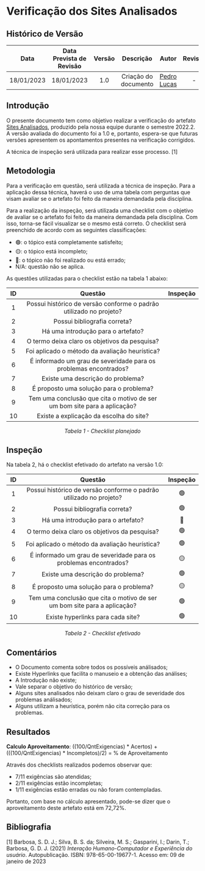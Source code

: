 # Verificação dos Sites Analisados
## <a>Histórico de Versão</a>
|    Data    | Data Prevista de Revisão | Versão |      Descrição       |                 Autor                  |                  Revisor                   |
| :--------: | :----------------------: | :----: | :------------------: | :------------------------------------: | :----------------------------------------: |
| 18/01/2023 |        18/01/2023        |  1.0   | Criação do documento | [Pedro Lucas](https://github.com/PedroLSF) | - |

## <a>Introdução</a>
O presente documento tem como objetivo realizar a verificação do artefato [Sites Analisados](../../Planejamento/SitesAnalisados.md), produzido pela nossa equipe durante o semestre 2022.2. A versão avaliada do documento foi a 1.0 e, portanto, espera-se que futuras versões apresentem os apontamentos presentes na verificação corrigidos.

A técnica de inspeção será utilizada para realizar esse processo. [1]

## <a>Metodologia</a>
Para a verificação em questão, será utilizada a técnica de inspeção. Para a aplicação dessa técnica, haverá o uso de uma tabela com perguntas que visam avaliar se o artefato foi feito da maneira demandada pela disciplina.

Para a realização da inspeção, será utilizada uma checklist com o objetivo de avaliar se o artefato foi feito da maneira demandada pela disciplina. Com isso, torna-se fácil visualizar se o mesmo está correto. O checklist será preenchido de acordo com as seguintes classificações:

* 🟢: o tópico está completamente satisfeito;
* 🟡: o tópico está incompleto;
* 🔴: o tópico não foi realizado ou está errado;
* N/A: questão não se aplica.

As questões utilizadas para o checklist estão na tabela 1 abaixo:

<center>

|  ID   |                              Questão                               | Inspeção |
| :---: | :----------------------------------------------------------------: | :------: |
|   1   | Possui histórico de versão conforme o padrão utilizado no projeto? |          |
|   2   |                    Possui bibliografia correta?                    |          |
|   3   |                 Há uma introdução para o artefato?                 |          |
|   4   |           O termo deixa claro os objetivos da pesquisa?            |          |
|   5   |            Foi aplicado o método da avaliação heurística?          |          |
|   6   | É informado um grau de severidade para os problemas encontrados?   |          |
|   7   |                 Existe uma descrição do problema?                  |          |
|   8   |               É proposto uma solução para o problema?              |          |
|   9   | Tem uma conclusão que cita o motivo de ser um bom site para a aplicação?   |          |
|  10   |               Existe a explicação da escolha do site?              |          |
  
*Tabela 1 - Checklist planejado*

</center>

## <a>Inspeção</a>

Na tabela 2, há o checklist efetivado do artefato na versão 1.0:

<center>


|  ID   |                              Questão                               | Inspeção |
| :---: | :----------------------------------------------------------------: | :------: |
|   1   | Possui histórico de versão conforme o padrão utilizado no projeto? |🟢|
|   2   |                    Possui bibliografia correta?                    |🟢|
|   3   |                 Há uma introdução para o artefato?                 |🔴|
|   4   |           O termo deixa claro os objetivos da pesquisa?            |🟢|
|   5   |            Foi aplicado o método da avaliação heurística?          |🟢|
|   6   | É informado um grau de severidade para os problemas encontrados?   |🟡|
|   7   |                 Existe uma descrição do problema?                  |🟢|
|   8   |               É proposto uma solução para o problema?              |🟡|
|   9   | Tem uma conclusão que cita o motivo de ser um bom site para a aplicação?   |🟢|
|  10   |               Existe hyperlinks para cada site?              |🟢|
  
*Tabela 2 - Checklist efetivado*

</center>

## <a>Comentários</a>

* O Documento comenta sobre todos os possíveis análisados;
* Existe Hyperlinks que facilita o manuseio e a obtenção das análises;
* A Introdução não existe;
* Vale separar o objetivo do histórico de versão;
* Alguns sites analisados não deixam claro o grau de severidade dos problemas análisados;
* Alguns utilizam a heurística, porém não cita correção para os problemas.

## <a>Resultados</a>
<a>**Calculo Aproveitamento**</a>: ((100/QntExigencias) * Acertos) + (((100/QntExigencias) * Incompletos)/2) = % de Aproveitamento

Através dos checklists realizados podemos observar que:

* 7/11 exigências são atendidas;
* 2/11 exigências estão incompletas;
* 1/11 exigências estão erradas ou não foram contempladas.

Portanto, com base no cálculo apresentado, pode-se dizer que o aproveitamento deste artefato está em 72,72%.

## <a>Bibliografia</a>

[1] Barbosa, S. D. J.; Silva, B. S. da; Silveira, M. S.; Gasparini, I.; Darin, T.; Barbosa, G. D. J. (2021) _Interação Humano-Computador e Experiência do usuário_. Autopublicação. ISBN: 978-65-00-19677-1. Acesso em: 09 de janeiro de 2023
